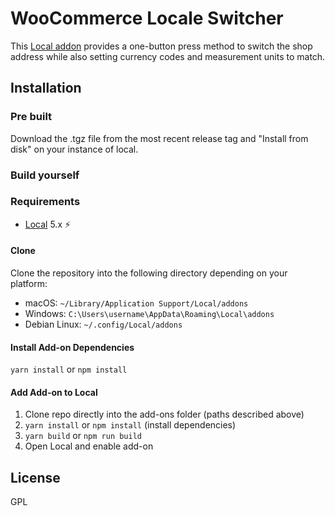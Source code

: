 # WooCommerce Locale Switcher

This [Local addon](https://localwp.com) provides a one-button press method to switch the shop address while also setting currency codes and measurement units to match. 

## Installation

### Pre built

Download the .tgz file from the most recent release tag and "Install from disk" on your instance of local.


### Build yourself

### Requirements

* [Local](https://localwp.com/) 5.x ⚡️

#### Clone

Clone the repository into the following directory depending on your platform:

-   macOS: `~/Library/Application Support/Local/addons`
-   Windows: `C:\Users\username\AppData\Roaming\Local\addons`
-   Debian Linux: `~/.config/Local/addons`

#### Install Add-on Dependencies

`yarn install` or `npm install`

#### Add Add-on to Local

1. Clone repo directly into the add-ons folder (paths described above)
2. `yarn install` or `npm install` (install dependencies)
2. `yarn build` or `npm run build`
3. Open Local and enable add-on

## License

GPL
